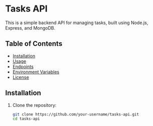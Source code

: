 # Tasks API

This is a simple backend API for managing tasks, built using Node.js, Express, and MongoDB.

## Table of Contents

- [Installation](#installation)
- [Usage](#usage)
- [Endpoints](#endpoints)
- [Environment Variables](#environment-variables)
- [License](#license)

## Installation

1. Clone the repository:
   ```bash
   git clone https://github.com/your-username/tasks-api.git
   cd tasks-api
   ```
